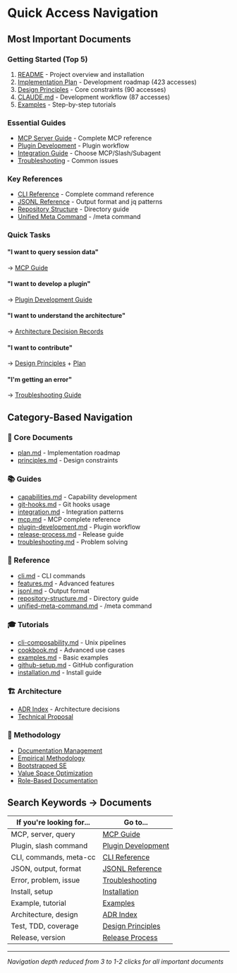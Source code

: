 # Quick Access Navigation

## Most Important Documents

### Getting Started (Top 5)
1. [README](/README.md) - Project overview and installation
2. [Implementation Plan](core/plan.md) - Development roadmap (423 accesses)
3. [Design Principles](core/principles.md) - Core constraints (90 accesses)
4. [CLAUDE.md](/CLAUDE.md) - Development workflow (87 accesses)
5. [Examples](tutorials/examples.md) - Step-by-step tutorials

### Essential Guides
- [MCP Server Guide](guides/mcp.md) - Complete MCP reference
- [Plugin Development](guides/plugin-development.md) - Plugin workflow
- [Integration Guide](guides/integration.md) - Choose MCP/Slash/Subagent
- [Troubleshooting](guides/troubleshooting.md) - Common issues

### Key References
- [CLI Reference](reference/cli.md) - Complete command reference
- [JSONL Reference](reference/jsonl.md) - Output format and jq patterns
- [Repository Structure](reference/repository-structure.md) - Directory guide
- [Unified Meta Command](reference/unified-meta-command.md) - /meta command

### Quick Tasks

#### "I want to query session data"
→ [MCP Guide](guides/mcp.md#basic-queries)

#### "I want to develop a plugin"
→ [Plugin Development Guide](guides/plugin-development.md)

#### "I want to understand the architecture"
→ [Architecture Decision Records](architecture/adr/README.md)

#### "I want to contribute"
→ [Design Principles](core/principles.md) + [Plan](core/plan.md)

#### "I'm getting an error"
→ [Troubleshooting Guide](guides/troubleshooting.md)

## Category-Based Navigation

### 📍 Core Documents
- [plan.md](core/plan.md) - Implementation roadmap
- [principles.md](core/principles.md) - Design constraints

### 📚 Guides
- [capabilities.md](guides/capabilities.md) - Capability development
- [git-hooks.md](guides/git-hooks.md) - Git hooks usage
- [integration.md](guides/integration.md) - Integration patterns
- [mcp.md](guides/mcp.md) - MCP complete reference
- [plugin-development.md](guides/plugin-development.md) - Plugin workflow
- [release-process.md](guides/release-process.md) - Release guide
- [troubleshooting.md](guides/troubleshooting.md) - Problem solving

### 📖 Reference
- [cli.md](reference/cli.md) - CLI commands
- [features.md](reference/features.md) - Advanced features
- [jsonl.md](reference/jsonl.md) - Output format
- [repository-structure.md](reference/repository-structure.md) - Directory guide
- [unified-meta-command.md](reference/unified-meta-command.md) - /meta command

### 🎓 Tutorials
- [cli-composability.md](tutorials/cli-composability.md) - Unix pipelines
- [cookbook.md](tutorials/cookbook.md) - Advanced use cases
- [examples.md](tutorials/examples.md) - Basic examples
- [github-setup.md](tutorials/github-setup.md) - GitHub configuration
- [installation.md](tutorials/installation.md) - Install guide

### 🏗️ Architecture
- [ADR Index](architecture/adr/README.md) - Architecture decisions
- [Technical Proposal](architecture/proposals/meta-cognition-proposal.md)

### 🧬 Methodology
- [Documentation Management](methodology/documentation-management.md)
- [Empirical Methodology](methodology/empirical-methodology-development.md)
- [Bootstrapped SE](methodology/bootstrapped-software-engineering.md)
- [Value Space Optimization](methodology/value-space-optimization.md)
- [Role-Based Documentation](methodology/role-based-documentation.md)

## Search Keywords → Documents

| If you're looking for... | Go to... |
|--------------------------|----------|
| MCP, server, query | [MCP Guide](guides/mcp.md) |
| Plugin, slash command | [Plugin Development](guides/plugin-development.md) |
| CLI, commands, meta-cc | [CLI Reference](reference/cli.md) |
| JSON, output, format | [JSONL Reference](reference/jsonl.md) |
| Error, problem, issue | [Troubleshooting](guides/troubleshooting.md) |
| Install, setup | [Installation](tutorials/installation.md) |
| Example, tutorial | [Examples](tutorials/examples.md) |
| Architecture, design | [ADR Index](architecture/adr/README.md) |
| Test, TDD, coverage | [Design Principles](core/principles.md) |
| Release, version | [Release Process](guides/release-process.md) |

---

*Navigation depth reduced from 3 to 1-2 clicks for all important documents*